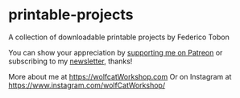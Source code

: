 # printable-projects

A collection of downloadable printable projects by Federico Tobon

You can show your appreciation by [supporting me on Patreon](http://patreon.com/wolfCatWorkshop) or subscribing to my [newsletter](https://wolfcatworkshop.com/index.php/newsletter/), thanks!

More about me at https://wolfcatWorkshop.com
Or on Instagram at https://www.instagram.com/wolfCatWorkshop/
